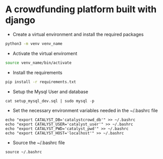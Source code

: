 # A crowdfunding platform built with django



- Create a virtual environment and install the required packages

```bash
python3 -m venv venv_name
```

- Activate the virtual enviroment

```bash
source venv_name/bin/activate
```
- Install the requirements 
```bash
pip install -r requirements.txt
```

- Setup the Mysql User and database

```sql
cat setup_mysql_dev.sql | sudo mysql -p
```

- Set the necessary environment variables needed in the ~/.bashrc file

```shell
echo "export CATALYST_DB='catalystcrowd_db'" >> ~/.bashrc
echo "export CATALYST_USER='catalyst_user'" >> ~/.bashrc
echo "export CATALYST_PWD='catalyst_pwd'" >> ~/.bashrc
echo "export CATALYST_HOST='localhost'" >> ~/.bashrc
```

- Source the ~/.bashrc file

```shell
source ~/.bashrc
```
